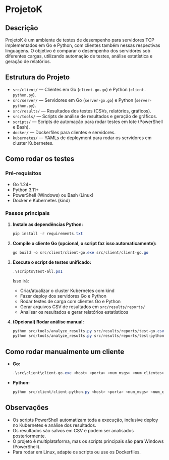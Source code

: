 # ProjetoK

## Descrição

ProjetoK é um ambiente de testes de desempenho para servidores TCP implementados em Go e Python, com clientes também nessas respectivas linguagens. O objetivo é comparar o desempenho dos servidores sob diferentes cargas, utilizando automação de testes, análise estatística e geração de relatórios.

## Estrutura do Projeto

- `src/client/` — Clientes em Go (`client-go.go`) e Python (`client-python.py`).
- `src/server/` — Servidores em Go (`server-go.go`) e Python (`server-python.py`).
- `src/results/` — Resultados dos testes (CSVs, relatórios, gráficos).
- `src/tools/` — Scripts de análise de resultados e geração de gráficos.
- `scripts/` — Scripts de automação para rodar testes em lote (PowerShell e Bash).
- `docker/` — Dockerfiles para clientes e servidores.
- `kubernetes/` — YAMLs de deployment para rodar os servidores em cluster Kubernetes.

## Como rodar os testes

### Pré-requisitos
- Go 1.24+
- Python 3.11+
- PowerShell (Windows) ou Bash (Linux)
- Docker e Kubernetes (kind)

### Passos principais

1. **Instale as dependências Python:**
   ```powershell
   pip install -r requirements.txt
   ```

2. **Compile o cliente Go (opcional, o script faz isso automaticamente):**
   ```powershell
   go build -o src/client/client-go.exe src/client/client-go.go
   ```

3. **Execute o script de testes unificado:**
   ```powershell
   .\scripts\test-all.ps1
   ```
   Isso irá:
   - Criar/atualizar o cluster Kubernetes com kind
   - Fazer deploy dos servidores Go e Python
   - Rodar testes de carga com clientes Go e Python
   - Gerar arquivos CSV de resultados em `src/results/reports/`
   - Analisar os resultados e gerar relatórios estatísticos

4. **(Opcional) Rodar análise manual:**
   ```powershell
   python src/tools/analyze_results.py src/results/reports/test-go.csv go
   python src/tools/analyze_results.py src/results/reports/test-python.csv python
   ```

## Como rodar manualmente um cliente

- **Go:**
  ```powershell
  .\src\client\client-go.exe <host> <porta> <num_msgs> <num_clientes> <cliente_id> <num_servidores> <rodada_id> <repeticao>
  ```
- **Python:**
  ```powershell
  python src/client/client-python.py <host> <porta> <num_msgs> <num_clientes> <cliente_id> <num_servidores> <rodada_id> <repeticao>
  ```

## Observações
- Os scripts PowerShell automatizam toda a execução, inclusive deploy no Kubernetes e análise dos resultados.
- Os resultados são salvos em CSV e podem ser analisados posteriormente.
- O projeto é multiplataforma, mas os scripts principais são para Windows (PowerShell).
- Para rodar em Linux, adapte os scripts ou use os Dockerfiles.
